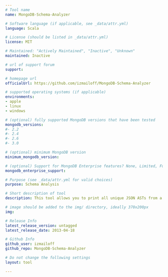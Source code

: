 ```yaml
---
# Tool name
name: MongoDB-Schema-Analyzer

# Software language (if applicable, see _data/attr.yml)
language: Scala

# License (should be listed in _data/attr.yml)
license: MIT

# Maintained: "Actively Maintained", "Inactive", "Unknown"
maintained: Inactive

# url of support forum
support: 

# homepage url
officialUrl: https://github.com/izmailoff/MongoDB-Schema-Analyzer

# supported operating systems (if applicable)
environments:
- apple
- linux
- windows

# (optional) fully supported MongoDB versions that have been tested
mongodb_versions:
#- 2.2
#- 2.4
#- 2.6
#- 3.0

# (optional) minimum MongoDB version
minimum_mongodb_version:

# (optional) Support for MongoDB Enterprise features? None, Limited, Full
mongodb_enterprise_support: 

# Purpose (see _data/attr.yml for valid choices)
purpose: Schema Analysis

# Short description of tool
description: This tool allows you to print all unique JSON ASTs from a MongoDB collection.

# image should be added to the img/ directory, ideally 370x200px
img: 

# Release Info
latest_release_version: untagged
latest_release_date: 2013-04-18

# Github Info
github_user: izmailoff
github_repo: MongoDB-Schema-Analyzer

# Do not change the following settings
layout: tool

---
```


